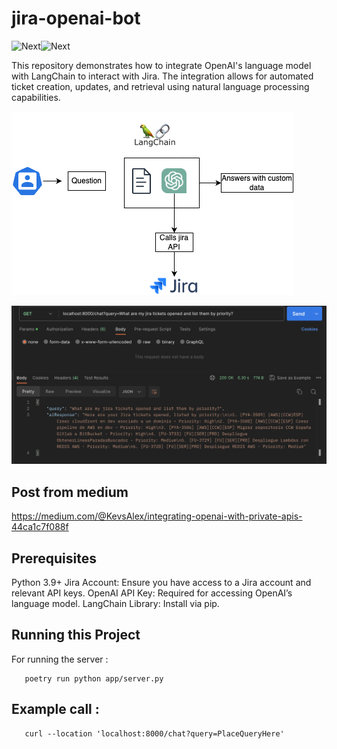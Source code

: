 # jira-openai-bot

![Next][chatGpt]![Next][python]

This repository demonstrates how to integrate OpenAI's language model with LangChain to interact with Jira. The integration allows for automated ticket creation, updates, and retrieval using natural language processing capabilities.

![infraDiagram](images/infradiagram.png)


![demoPostman](images/demoPostman.png)

## Post from medium
https://medium.com/@KevsAlex/integrating-openai-with-private-apis-44ca1c7f088f

## Prerequisites

Python 3.9+
Jira Account: Ensure you have access to a Jira account and relevant API keys.
OpenAI API Key: Required for accessing OpenAI’s language model.
LangChain Library: Install via pip.


## Running this Project 

For running the server :  

```curl 
   poetry run python app/server.py
```

## Example call :
```curl 
   curl --location 'localhost:8000/chat?query=PlaceQueryHere'
```



[chatGpt]: https://img.shields.io/badge/chatGPT-74aa9c?logo=openai&logoColor=white
[python]: https://img.shields.io/badge/Python-3.9-3776AB.svg?style=flat&logo=python&logoColor=white
